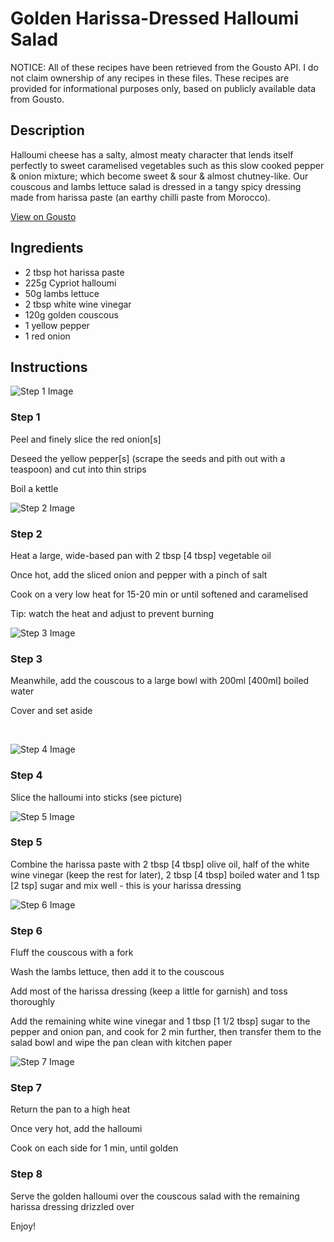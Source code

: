 # Golden Harissa-Dressed Halloumi Salad

NOTICE: All of these recipes have been retrieved from the Gousto API. I do not claim ownership of any recipes in these files. These recipes are provided for informational purposes only, based on publicly available data from Gousto.

## Description

Halloumi cheese has a salty, almost meaty character that lends itself perfectly to sweet caramelised vegetables such as this slow cooked pepper & onion mixture; which become sweet & sour & almost chutney-like. Our couscous and lambs lettuce salad is dressed in a tangy spicy dressing made from harissa paste (an earthy chilli paste from Morocco). 

[View on Gousto](https://www.gousto.co.uk/recipes/cookbook/golden-harissa-dressed-halloumi-salad)

## Ingredients

- 2 tbsp hot harissa paste
- 225g Cypriot halloumi
- 50g lambs lettuce
- 2 tbsp white wine vinegar
- 120g golden couscous
- 1 yellow pepper
- 1 red onion

## Instructions

![Step 1 Image](https://production-media.gousto.co.uk/cms/recipe-step-image/387.-step-1-x200.jpg)

### Step 1

Peel and finely slice the red onion<span class="text-danger">[s]</span>


Deseed the yellow&nbsp;pepper<span class="text-danger">[s]</span> (scrape the seeds and pith out with a teaspoon) and cut into thin strips


Boil a kettle&nbsp;

![Step 2 Image](https://production-media.gousto.co.uk/cms/recipe-step-image/387.-step-2-x200.jpg)

### Step 2

Heat a large, wide-based pan with 2 tbsp <span class="text-danger">[4 tbsp]</span>&nbsp;vegetable oil


Once hot, add the sliced onion and pepper with a pinch of salt


Cook on a very&nbsp;low heat for 15-20 min or until softened and caramelised


Tip:&nbsp;watch the heat and adjust to prevent burning

![Step 3 Image](https://production-media.gousto.co.uk/cms/recipe-step-image/387.-step-3-x200.jpg)

### Step 3

Meanwhile, add the couscous to a large bowl with 200ml <span class="text-danger">[400ml]</span>&nbsp;boiled water&nbsp;


Cover and set aside&nbsp;


&nbsp;

![Step 4 Image](https://production-media.gousto.co.uk/cms/recipe-step-image/387.-step-4-x200.jpg)

### Step 4

Slice the halloumi into sticks (see picture)

![Step 5 Image](https://production-media.gousto.co.uk/cms/recipe-step-image/387.-step-5-x200.jpg)

### Step 5

Combine the harissa paste with 2 tbsp <span class="text-danger">[4 tbsp]</span>&nbsp;olive oil, half of the white wine vinegar (keep the rest for later), 2 tbsp <span class="text-danger">[4 tbsp]</span>&nbsp;boiled water and 1 tsp <span class="text-danger">[2 tsp]</span>&nbsp;sugar and mix well - this is your harissa dressing

![Step 6 Image](https://production-media.gousto.co.uk/cms/recipe-step-image/387.-step-6-x200.jpg)

### Step 6

Fluff the couscous with a fork&nbsp;


Wash the lambs lettuce, then add it&nbsp;to the couscous


Add&nbsp;most of the harissa&nbsp;dressing (keep a little for garnish) and toss thoroughly&nbsp;


Add the remaining white wine vinegar and 1 tbsp <span class="text-danger">[1 1/2 tbsp]</span>&nbsp;sugar to the pepper and onion pan, and cook for 2 min further, then transfer them to the salad bowl and wipe the pan clean with kitchen paper

![Step 7 Image](https://production-media.gousto.co.uk/cms/recipe-step-image/387.-step-7-x200.jpg)

### Step 7

Return the pan to a high heat


Once very hot, add the halloumi&nbsp;


Cook on each side for 1 min, until golden

### Step 8

Serve the golden halloumi over the couscous&nbsp;salad with the remaining harissa&nbsp;dressing drizzled over


Enjoy!

